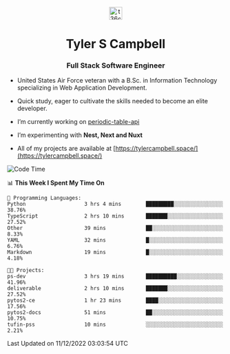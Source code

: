 <p align="center">
<a href="https://www.linkedin.com/in/t36campbell" target="blank"><img align="center" src="https://ik.imagekit.io/t36campbell/Portfolio/linkedin.png.original_m8bbGgPh6.png" alt="t36campbell" height="30" width="30" /></a>
</p>
<h1 align="center">Tyler S Campbell</h1>
<h3 align="center">Full Stack Software Engineer</h3>

* United States Air Force veteran with a B.Sc. in Information Technology specializing in Web Application Development. 

* Quick study, eager to cultivate the skills needed to become an elite developer.

* I’m currently working on [periodic-table-api](https://github.com/t36campbell/periodic-table-api)

* I’m experimenting with **Nest, Next and Nuxt**

* All of my projects are available at [https://tylercampbell.space/](https://tylercampbell.space/)

<!--START_SECTION:waka-->
![Code Time](http://img.shields.io/badge/Code%20Time-2%2C040%20hrs%202%20mins-blue)

📊 **This Week I Spent My Time On** 

```text
💬 Programming Languages: 
Python                   3 hrs 4 mins        █████████░░░░░░░░░░░░░░░░   38.76% 
TypeScript               2 hrs 10 mins       ███████░░░░░░░░░░░░░░░░░░   27.52% 
Other                    39 mins             ██░░░░░░░░░░░░░░░░░░░░░░░   8.33% 
YAML                     32 mins             █░░░░░░░░░░░░░░░░░░░░░░░░   6.76% 
Markdown                 19 mins             █░░░░░░░░░░░░░░░░░░░░░░░░   4.18%

🐱‍💻 Projects: 
ps-dev                   3 hrs 19 mins       ██████████░░░░░░░░░░░░░░░   41.96% 
deliverable              2 hrs 10 mins       ███████░░░░░░░░░░░░░░░░░░   27.52% 
pytos2-ce                1 hr 23 mins        ████░░░░░░░░░░░░░░░░░░░░░   17.56% 
pytos2-docs              51 mins             ██░░░░░░░░░░░░░░░░░░░░░░░   10.75% 
tufin-pss                10 mins             ░░░░░░░░░░░░░░░░░░░░░░░░░   2.21%

```


 Last Updated on 11/12/2022 03:03:54 UTC
<!--END_SECTION:waka-->

